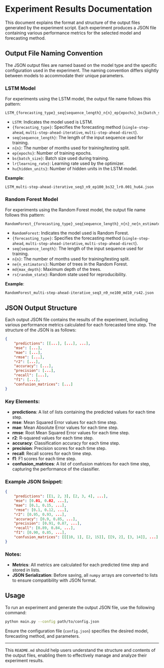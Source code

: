 # Experiment Results Documentation

This document explains the format and structure of the output files generated by the experiment script. Each experiment produces a JSON file containing various performance metrics for the selected model and forecasting method.

## Output File Naming Convention

The JSON output files are named based on the model type and the specific configuration used in the experiment. The naming convention differs slightly between models to accommodate their unique parameters.

### LSTM Model

For experiments using the LSTM model, the output file name follows this pattern:

```
LSTM_{forecasting_type}_seq{sequence_length}_n{n}_ep{epochs}_bs{batch_size}_lr{learning_rate}_hu{hidden_units}.json
```

- `LSTM`: Indicates the model used is LSTM.
- `{forecasting_type}`: Specifies the forecasting method (`single-step-ahead`, `multi-step-ahead-iterative`, `multi-step-ahead-direct`).
- `seq{sequence_length}`: The length of the input sequence used for training.
- `n{n}`: The number of months used for training/testing split.
- `ep{epochs}`: Number of training epochs.
- `bs{batch_size}`: Batch size used during training.
- `lr{learning_rate}`: Learning rate used by the optimizer.
- `hu{hidden_units}`: Number of hidden units in the LSTM model.

**Example**:
```
LSTM_multi-step-ahead-iterative_seq3_n9_ep100_bs32_lr0.001_hu64.json
```

### Random Forest Model

For experiments using the Random Forest model, the output file name follows this pattern:

```
RandomForest_{forecasting_type}_seq{sequence_length}_n{n}_ne{n_estimators}_md{max_depth}_rs{random_state}.json
```

- `RandomForest`: Indicates the model used is Random Forest.
- `{forecasting_type}`: Specifies the forecasting method (`single-step-ahead`, `multi-step-ahead-iterative`, `multi-step-ahead-direct`).
- `seq{sequence_length}`: The length of the input sequence used for training.
- `n{n}`: The number of months used for training/testing split.
- `ne{n_estimators}`: Number of trees in the Random Forest.
- `md{max_depth}`: Maximum depth of the trees.
- `rs{random_state}`: Random state used for reproducibility.

**Example**:
```
RandomForest_multi-step-ahead-iterative_seq3_n9_ne100_md10_rs42.json
```

## JSON Output Structure

Each output JSON file contains the results of the experiment, including various performance metrics calculated for each forecasted time step. The structure of the JSON is as follows:

```json
{
    "predictions": [[...], [...], ...],
    "mse": [...],
    "mae": [...],
    "rmse": [...],
    "r2": [...],
    "accuracy": [...],
    "precision": [...],
    "recall": [...],
    "f1": [...],
    "confusion_matrices": [...]
}
```

### Key Elements:

- **predictions**: A list of lists containing the predicted values for each time step.
- **mse**: Mean Squared Error values for each time step.
- **mae**: Mean Absolute Error values for each time step.
- **rmse**: Root Mean Squared Error values for each time step.
- **r2**: R-squared values for each time step.
- **accuracy**: Classification accuracy for each time step.
- **precision**: Precision scores for each time step.
- **recall**: Recall scores for each time step.
- **f1**: F1 scores for each time step.
- **confusion_matrices**: A list of confusion matrices for each time step, capturing the performance of the classifier.

### Example JSON Snippet:

```json
{
    "predictions": [[1, 2, 3], [2, 3, 4], ...],
    "mse": [0.01, 0.02, ...],
    "mae": [0.1, 0.15, ...],
    "rmse": [0.1, 0.12, ...],
    "r2": [0.95, 0.93, ...],
    "accuracy": [0.9, 0.85, ...],
    "precision": [0.91, 0.87, ...],
    "recall": [0.89, 0.84, ...],
    "f1": [0.90, 0.85, ...],
    "confusion_matrices": [[[10, 1], [2, 15]], [[9, 2], [3, 14]], ...]
}
```

### Notes:

- **Metrics**: All metrics are calculated for each predicted time step and stored in lists.
- **JSON Serialization**: Before saving, all `numpy` arrays are converted to lists to ensure compatibility with JSON format.

## Usage

To run an experiment and generate the output JSON file, use the following command:

```bash
python main.py --config path/to/config.json
```

Ensure the configuration file (`config.json`) specifies the desired model, forecasting method, and parameters.

---

This `README.md` should help users understand the structure and contents of the output files, enabling them to effectively manage and analyze their experiment results.